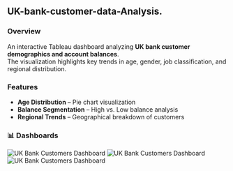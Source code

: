 ## UK-bank-customer-data-Analysis.

### Overview
An interactive Tableau dashboard analyzing **UK bank customer demographics and account balances**.  
The visualization highlights key trends in age, gender, job classification, and regional distribution.

### Features
- **Age Distribution** – Pie chart visualization  
- **Balance Segmentation** – High vs. Low balance analysis  
- **Regional Trends** – Geographical breakdown of customers

### 📊 Dashboards
![UK Bank Customers Dashboard](screenshots/dashboard1.png)
![UK Bank Customers Dashboard](screenshots/dashboard1.png)
![UK Bank Customers Dashboard](screenshots/dashboard1.png)

